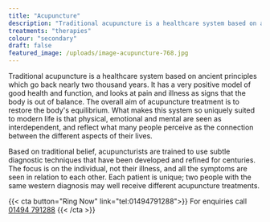 ```yaml
---
title: "Acupuncture"
description: "Traditional acupuncture is a healthcare system based on ancient principles which go back nearly two thousand years."
treatments: "therapies"
colour: "secondary"
draft: false
featured_image: /uploads/image-acupuncture-768.jpg
---
```


Traditional acupuncture is a healthcare system based on ancient principles which go back nearly two thousand years. It has a very positive model of good health and function, and looks at pain and illness as signs that the body is out of balance. The overall aim of acupuncture treatment is to restore the body's equilibrium. What makes this system so uniquely suited to modern life is that physical, emotional and mental are seen as interdependent, and reflect what many people perceive as the connection between the different aspects of their lives.

Based on traditional belief, acupuncturists are trained to use subtle diagnostic techniques that have been developed and refined for centuries. The focus is on the individual, not their illness, and all the symptoms are seen in relation to each other. Each patient is unique; two people with the same western diagnosis may well receive different acupuncture treatments.

{{< cta button="Ring Now" link="tel:01494791288">}}
For enquiries call [01494 791288](tel:01494791288)
{{< /cta >}}
